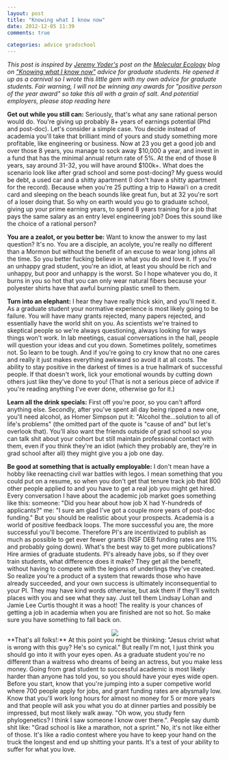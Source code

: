 ```yaml
---
layout: post
title: "Knowing what I know now"
date: 2012-12-05 11:39
comments: true

categories: advice gradschool 
---
```


*This post is inspired by [Jeremy Yoder's](http://www.denimandtweed.com/) post on the [Molecular Ecology](http://www.molecularecologist.com/) blog on ["Knowing what I know now"](http://www.molecularecologist.com/2012/11/knowing-what-i-know-now-grad-school-jeremy-yoder/) advice for graduate students.  He opened it up as a carnival so I wrote this little gem with my own advice for graduate students.  Fair warning, I will not be winning any awards for "positive person of the year award" so take this all with a grain of salt. And potential employers, please stop reading here*

**Get out while you still can:**  Seriously, that's what any sane rational person would do.  You're giving up probably 8+ years of earnings potential (Phd and post-doc).  Let's consider a simple case.  You decide instead of academia you'll take that brilliant mind of yours and study something more profitable, like engineering or business.  Now at 23 you get a good job and over those 8 years, you manage to sock away $10,000 a year, and invest in a fund that has the minimal annual return rate of 5%.  At the end of those 8 years, say around 31-32, you will have around $100k+. What does the scenario look like after grad school and some post-docing?  My guess would be debt, a used car and a shitty apartment (I don't have a shitty apartment for the record).  Because when you're 25 putting a trip to Hawai'i on a credit card and sleeping on the beach sounds like great fun, but at 32 you're sort of a loser doing that.  So why on earth would you go to graduate school, giving up your prime earning years, to spend 8 years training for a job that pays the same salary as an entry level engineering job?  Does this sound like the choice of a rational person?

<!-- more -->

**You are a zealot, or you better be:** Want to know the answer to my last question?  It's no.  You are a disciple, an acolyte, you're really no different than a Mormon but without the benefit of an excuse to wear long johns all the time.  So you better fucking believe in what you do and love it.  If you're an unhappy grad student, you're an idiot, at least you should be rich and unhappy, but poor and unhappy is the worst.  So I hope whatever you do, it burns in you so hot that you can only wear natural fibers because your polyester shirts have that awful burning plastic smell to them.  

**Turn into an elephant:** I hear they have really thick skin, and you'll need it.  As a graduate student your normative experience is most likely going to be failure.  You will have many grants rejected, many papers rejected, and essentially have the world shit on you.  As scientists we're trained to skeptical people so we're always questioning, always looking for ways things won't work.  In lab meetings, casual conversations in the hall, people will question your ideas and cut you down.  Sometimes politely, sometimes not.  So learn to be tough.  And if you're going to cry know that no one cares and really it just makes everything awkward so avoid it at all costs.  The ability to stay positive in the darkest of times is a true hallmark of successful people.  If that doesn't work, lick your emotional wounds by cutting down others just like they've done to you! (That is not a serious piece of advice if you're reading anything I've ever done, otherwise go for it.)

**Learn all the drink specials:**  First off you're poor, so you can't afford anything else.  Secondly, after you've spent all day being ripped a new one, you'll need alcohol, as Homer Simpson put it: "Alcohol the...solution to all of life's problems"  (the omitted part of the quote is "cause of and" but let's overlook that).  You'll also want the friends outside of grad school so you can talk shit about your cohort but still maintain professional contact with them, even if you think they're an idiot (which they probably are, they're in grad school after all) they might give you a job one day.

**Be good at something that is actually employable:**  I don't mean have a hobby like reenacting civil war battles with legos.  I mean something that you could put on a resume, so when you don't get that tenure track job that 800 other people applied to and you have to get a real job you might get hired.  Every conversation I have about the academic job market goes something like this: 
someone: "Did you hear about how job X had Y-hundreds of applicants?"
me: "I sure am glad I've got a couple more years of post-doc funding."
But you should be realistic about your prospects.  Academia is a world of positive feedback loops.  The more successful you are, the more successful you'll become.  Therefore PI's are incentivized to publish as much as possible to get ever fewer grants (NSF DEB funding rates are 11% and probably going down).  What's the best way to get more publications?  Hire armies of graduate students.  PI's already have jobs, so if they over train students, what difference does it make?  They get all the benefit, without having to compete with the legions of underlings they've created.  So realize you're a product of a system that rewards those who have already succeeded, and your own success is ultimately inconsequential to  your PI.  They may have kind words otherwise, but ask them if they'll switch places with you and see what they say.  Just tell them Lindsay Lohan and Jamie Lee Curtis thought it was a hoot! The reality is your chances of getting a job in academia when you are finished are not so hot.  So make sure you have something to fall back on.

<center>
<img src="http://www.connectinguscities.com/wp-content/uploads/2012/05/looking-for-an-exhaustive-account-of-toad-suck-dazes-stuck-on-a-truck-contest-1.jpg">

</center>
**That's all folks!:** At this point you might be thinking: "Jesus christ what is wrong with this guy?  He's so cynical."  But really I'm not, I just think you should go into it with your eyes open.  As a graduate student you're no different than a waitress who dreams of being an actress, but you make less money.  Going from grad student to successful academic is most likely harder than anyone has told you, so you should have your eyes wide open.  Before you start, know that you're jumping into a super competive world where 700 people apply for jobs, and grant funding rates are abysmally low.  Know that you'll work long hours for almost no money for 5 or more years and that people will ask you what you do at dinner parties and possibly be impressed, but most likely walk away.  "Oh wow, you study fern phylogenetics?  I think I saw someone I know over there.".  People say dumb shit like: "Grad school is like a marathon, not a sprint." No, it's not like either of those.  It's like a radio contest where you have to keep your hand on the truck the longest and end up shitting your pants.  It's a test of your ability to suffer for what you love.  







